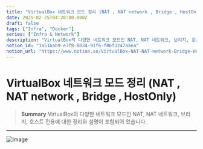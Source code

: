 ```yaml
---
title: "VirtualBox 네트워크 모드 정리 (NAT , NAT network , Bridge , HostOnly)"
date: 2025-02-25T04:20:00.000Z
draft: false
tags: ["Infra", "Docker"]
series: ["Infra & Network"]
description: "VirtualBox의 다양한 네트워크 모드인 NAT, NAT 네트워크, 브리지, 호스트 전용에 대한 정리와 설명이 포함되어 있습니다."
notion_id: "1a51bab9-e3f8-8034-91f6-f06f3247aaea"
notion_url: "https://www.notion.so/VirtualBox-NAT-NAT-network-Bridge-HostOnly-1a51bab9e3f8803491f6f06f3247aaea"
---
```


# VirtualBox 네트워크 모드 정리 (NAT , NAT network , Bridge , HostOnly)

> **Summary**
> VirtualBox의 다양한 네트워크 모드인 NAT, NAT 네트워크, 브리지, 호스트 전용에 대한 정리와 설명이 포함되어 있습니다.

---

![Image](https://prod-files-secure.s3.us-west-2.amazonaws.com/09ccd4d5-876c-4bba-bbdf-cc77a0a11257/b41708a6-4791-4f90-9660-53a0296c38e4/image.png?X-Amz-Algorithm=AWS4-HMAC-SHA256&X-Amz-Content-Sha256=UNSIGNED-PAYLOAD&X-Amz-Credential=ASIAZI2LB466Y6IJL6ZQ%2F20250724%2Fus-west-2%2Fs3%2Faws4_request&X-Amz-Date=20250724T115401Z&X-Amz-Expires=3600&X-Amz-Security-Token=IQoJb3JpZ2luX2VjEAMaCXVzLXdlc3QtMiJIMEYCIQCiw02KUlJKJNqrym8ZeYv7%2FgGtkZIizQZKFmqfctO97QIhAPZ9Ul5RjtCW5nVV4n3Q5ODgKnkA53hAwlZd8ocz1GgLKv8DCCwQABoMNjM3NDIzMTgzODA1IgwTFpMX0dF%2Fli5KF4wq3AOfsAhDfIzZoZctpp0gdO9Ig3nm7X12c0gprzrzxNwwMIIACDtm%2Bab3VvvyQIzkCUO5bNrWvKJoKrWd%2Fwddp2f6ylBNi4FmQQmiMeHAidtCsGbBE%2F5%2B5HOI%2BgKbWv7zI2Wacu4DFTpcMpwKoVZoXluGO8GBPM13%2FU7%2F3Dr8lTR9%2F5fX7TAbhGf6fBmyH%2BL%2BqnMyNRUrRSnMWScj9gd7NDBZIxWWzPFWT3YRYZd73Wi%2BTX809xCANERx2JdnMmkk0NC%2B5Yhx7%2FdGx805vvDuKJLGiaFL3%2B0Q6%2FAMPw5NUCybSE1SnQPSyE13yfCTxmmYUiZ5yIBcLyBy%2BaxIenW%2BC8pB7mV8LRgr3%2B5N7eCVggHxL4FfL5zHReG1WBSYRFr7%2Fn%2B3u6a%2Bc1OXe1IfbIK37J5KhgomLz06YH7DWdLV3QCWuO9Y6RBFGtw4wifn%2BK1TkHb1DFFpAqlVqJzAQSXwaVYmLvWbLW8DbQkVlxpPBdyWgv34fp50DCX9nfDqwOPzdC1RaHCD06Q5jFbVx9QSncAZoOB5LY%2FCnnUklrx%2F4uJsvnonOhtEW3efR3Ow1UPHk7rYj%2B7XXVU%2F72WcW39UY0n6G9PzPorKDMJ4eJ06pbtGArbx5gD7ZLMo4TW1bDCDm4jEBjqkARe%2Bind%2FrYAljM3osXdlJ17Dv4HD94c0eCys1fDi0Eukd0ubmkM8EzO%2FTWEZAgRE3YX%2FvjyCW%2FWSOikFloZGCFsXZqrecz%2FJ7KRcf8AV3f9g6Aic8VrAN9VS6TtwZp2GXAUkaH1pnveA4S03usjiFovoirYLMifaNGB%2FIMZN%2F3EJ9wbTErm1GPvTXC1L3CpNANnN32LE9qQVrYUVZf4KiKK0X67S&X-Amz-Signature=fef6f923bfc4eddc94c84e8125bc0b11c4e4dc58ae4f1b207ed3916cc3d0155c&X-Amz-SignedHeaders=host&x-amz-checksum-mode=ENABLED&x-id=GetObject)

